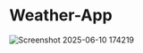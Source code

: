 # Weather-App

![Screenshot 2025-06-10 174219](https://github.com/user-attachments/assets/dc337365-c4c9-490e-af8a-9d4633a746da)
